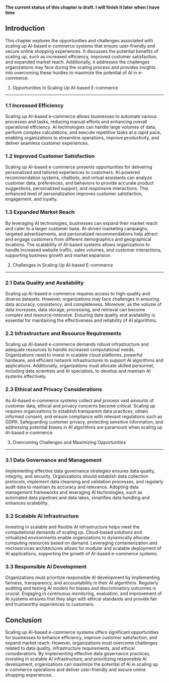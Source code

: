 **The current status of this chapter is draft. I will finish it later when I have time**

Introduction
------------

This chapter explores the opportunities and challenges associated with scaling up AI-based e-commerce systems that ensure user-friendly and secure online shopping experiences. It discusses the potential benefits of scaling up, such as increased efficiency, improved customer satisfaction, and expanded market reach. Additionally, it addresses the challenges organizations may face during the scaling process and provides insights into overcoming these hurdles to maximize the potential of AI in e-commerce.

1. Opportunities in Scaling Up AI-based E-commerce
--------------------------------------------------

### 1.1 Increased Efficiency

Scaling up AI-based e-commerce allows businesses to automate various processes and tasks, reducing manual efforts and enhancing overall operational efficiency. AI technologies can handle large volumes of data, perform complex calculations, and execute repetitive tasks at a rapid pace, enabling organizations to streamline operations, improve productivity, and deliver seamless customer experiences.

### 1.2 Improved Customer Satisfaction

Scaling up AI-based e-commerce presents opportunities for delivering personalized and tailored experiences to customers. AI-powered recommendation systems, chatbots, and virtual assistants can analyze customer data, preferences, and behaviors to provide accurate product suggestions, personalized support, and responsive interactions. This enhanced level of personalization improves customer satisfaction, engagement, and loyalty.

### 1.3 Expanded Market Reach

By leveraging AI technologies, businesses can expand their market reach and cater to a larger customer base. AI-driven marketing campaigns, targeted advertisements, and personalized recommendations help attract and engage customers from different demographics and geographical locations. The scalability of AI-based systems allows organizations to handle increased website traffic, sales volumes, and customer interactions, supporting business growth and market expansion.

2. Challenges in Scaling Up AI-based E-commerce
-----------------------------------------------

### 2.1 Data Quality and Availability

Scaling up AI-based e-commerce requires access to high-quality and diverse datasets. However, organizations may face challenges in ensuring data accuracy, consistency, and completeness. Moreover, as the volume of data increases, data storage, processing, and retrieval can become complex and resource-intensive. Ensuring data quality and availability is essential for maintaining the effectiveness and reliability of AI algorithms.

### 2.2 Infrastructure and Resource Requirements

Scaling up AI-based e-commerce demands robust infrastructure and adequate resources to handle increased computational needs. Organizations need to invest in scalable cloud platforms, powerful hardware, and efficient network infrastructures to support AI algorithms and applications. Additionally, organizations must allocate skilled personnel, including data scientists and AI specialists, to develop and maintain AI systems effectively.

### 2.3 Ethical and Privacy Considerations

As AI-based e-commerce systems collect and process vast amounts of customer data, ethical and privacy concerns become critical. Scaling up requires organizations to establish transparent data practices, obtain informed consent, and ensure compliance with relevant regulations such as GDPR. Safeguarding customer privacy, protecting sensitive information, and addressing potential biases in AI algorithms are paramount when scaling up AI-based e-commerce.

3. Overcoming Challenges and Maximizing Opportunities
-----------------------------------------------------

### 3.1 Data Governance and Management

Implementing effective data governance strategies ensures data quality, integrity, and security. Organizations should establish data collection protocols, implement data cleansing and validation processes, and regularly audit data to maintain its accuracy and relevance. Adopting data management frameworks and leveraging AI technologies, such as automated data pipelines and data lakes, simplifies data handling and enhances scalability.

### 3.2 Scalable AI Infrastructure

Investing in scalable and flexible AI infrastructure helps meet the computational demands of scaling up. Cloud-based solutions and virtualized environments enable organizations to dynamically allocate computing resources based on demand. Leveraging containerization and microservices architectures allows for modular and scalable deployment of AI applications, supporting the growth of AI-based e-commerce systems.

### 3.3 Responsible AI Development

Organizations must prioritize responsible AI development by implementing fairness, transparency, and accountability in their AI algorithms. Regularly auditing and testing AI models for biases and discriminatory outcomes is crucial. Engaging in continuous monitoring, evaluation, and improvement of AI systems ensures that they align with ethical standards and provide fair and trustworthy experiences to customers.

Conclusion
----------

Scaling up AI-based e-commerce systems offers significant opportunities for businesses to enhance efficiency, improve customer satisfaction, and expand market reach. However, organizations must overcome challenges related to data quality, infrastructure requirements, and ethical considerations. By implementing effective data governance practices, investing in scalable AI infrastructure, and prioritizing responsible AI development, organizations can maximize the potential of AI in scaling up e-commerce operations and deliver user-friendly and secure online shopping experiences.
